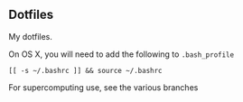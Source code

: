 Dotfiles
--------

My dotfiles.

On OS X, you will need to add the following to `.bash_profile`

```
[[ -s ~/.bashrc ]] && source ~/.bashrc
```

For supercomputing use, see the various branches
